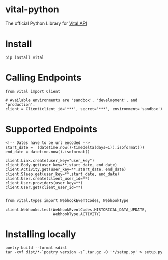 # vital-python

The official Python Library for [Vital API](https://docs.tryvital.io)


# Install
```
pip install vital
```

# Calling Endpoints

```
from vital import Client

# Available environments are 'sandbox', 'development', and 'production'.
client = Client(client_id='***', secret='***', environment='sandbox')
```

# Supported Endpoints

```
<!-- Dates have to be url encoded -->
start_date =  (datetime.now()-timedelta(days=1)).isoformat())
end_date = datetime.now().isoformat()

client.Link.create(user_key="user_key")
client.Body.get(user_key=**,start_date, end_date)
client.Activity.get(user_key=**,start_date, end_date)
client.Sleep.get(user_key=**,start_date, end_date)
client.User.create(client_user_id=**)
client.User.providers(user_key=**)
client.User.get(client_user_id=**)


from vital.types import WebhookEventCodes, WebhookType

client.Webhooks.test(WebhookEventCodes.HISTORICAL_DATA_UPDATE, 
                     WebhookType.ACTIVITY)
```


# Installing locally 
```
poetry build --format sdist
tar -xvf dist/*-`poetry version -s`.tar.gz -O '*/setup.py' > setup.py
```